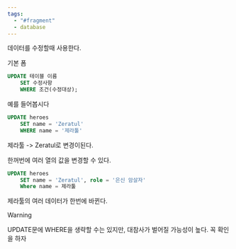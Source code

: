 ```yaml
---
tags:
  - "#fragment"
  - database
---
```

데이터를 수정할때 사용한다.

기본 폼
~~~SQL
UPDATE 테이블 이름
	SET 수정사항
	WHERE 조건(수정대상);
~~~

예를 들어봅시다
~~~SQL
UPDATE heroes
	SET name = 'Zeratul'
	WHERE name = '제라툴'
~~~
제라툴 -> Zeratul로 변경이된다.

한꺼번에 여러 열의 값을 변경할 수 있다.
~~~SQL
UPDATE heroes
	SET name = 'Zeratul', role = '은신 암살자'
	Where name = 제라툴
~~~
제라툴의 여러 데이터가 한번에 바뀐다.

> [!warning]
>  UPDATE문에 WHERE을 생략할 수는 있지만, 대참사가 벌어질 가능성이 높다. 꼭 확인을 하자

